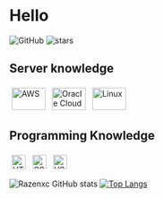 # Hello
<img alt="GitHub" src="https://img.shields.io/badge/dynamic/json?logo=github&label=GitHub+Followers&labelColor=282c34&color=181717&query=%24.data.totalSubs&url=https%3A%2F%2Fapi.spencerwoo.com%2Fsubstats%2F%3Fsource%3Dgithub%26queryKey%3Drazenxc&longCache=true"/> <img src="https://img.shields.io/github/stars/razenxc?label=Stars" alt="stars">

## Server knowledge
<img title="AWS" alt="AWS" src="https://user-images.githubusercontent.com/84779107/215997808-bb21b973-a24d-48c7-87ed-a5007b489ac9.svg" width="60" height="40" style="vertical-align:down; margin:4px"/> <img title="Oracle Cloud" alt="Oracle Cloud" src="https://user-images.githubusercontent.com/84779107/216001243-394d3558-c1ad-44f6-970d-b0a9bec5ac9f.png" width="60" height="40" style="vertical-align:down; margin:4px"/> <img title="Linux" alt="Linux" src="https://user-images.githubusercontent.com/84779107/215998478-c2ff6fbb-cf04-4e90-81ed-30b371686691.svg" width="60" height="40" style="vertical-align:down; margin:4px"/>
## Programming Knowledge
<img title="HTML" alt="HTML" src="https://user-images.githubusercontent.com/84779107/216000393-9cc1a310-44f4-4366-9d86-70bff323e8fe.svg" height="25" style="vertical-align:down; margin:4px"/> <img title="CSS" alt="CSS" src="https://user-images.githubusercontent.com/84779107/216000435-c3396e79-d482-4980-abc9-57651d6bd4d8.svg" height="25" style="vertical-align:down; margin:4px"/> <img title="VSCODE" alt="VSCODE" src="https://user-images.githubusercontent.com/84779107/216000470-7b4d41eb-52e1-49e6-98ec-65114a5ad4d9.svg" height="25" style="vertical-align:down; margin:4px"/>

![Razenxc GitHub stats](https://github-readme-stats.vercel.app/api?username=razenxc&show_icons=true&theme=radical) [![Top Langs](https://github-readme-stats.vercel.app/api/top-langs/?username=razenxc&layout=compact&theme=radical)](https://github.com/anuraghazra/github-readme-stats)

